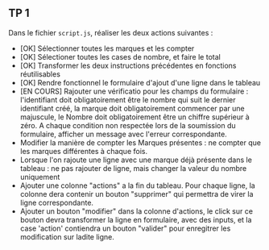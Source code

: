 ## TP 1

Dans le fichier ```script.js```, réaliser les deux actions suivantes : 
* [OK] Sélectionner toutes les marques et les compter
* [OK] Sélectioner toutes les cases de nombre, et faire le total
* [OK] Transformer les deux instructions précédentes en fonctions réutilisables
* [OK] Rendre fonctionnel le formulaire d'ajout d'une ligne dans le tableau
* [EN COURS] Rajouter une vérificatio pour les champs du formulaire : l'identifiant doit obligatoirement être le nombre qui suit le dernier identifiant créé, la marque doit obligatoirement commencer par une majuscule, le Nombre doit obligatoirement être un chiffre supérieur à zéro. A chaque condition non respectée lors de la soumission du formulaire, afficher un message avec l'erreur correspondante.
* Modifier la manière de compter les Marques présentes : ne compter que les marques différentes à chaque fois.
* Lorsque l'on rajoute une ligne avec une marque déjà présente dans le tableau : ne pas rajouter de ligne, mais changer la valeur du nombre uniquement
* Ajouter une colonne "actions" a la fin du tableau. Pour chaque ligne, la colonne dera contenir un bouton "supprimer" qui permettra de virer la ligne correspondante.
* Ajouter un bouton "modifier" dans la colonne d'actions, le click sur ce bouton devra transformer la ligne en formulaire, avec des inputs, et la case 'action' contiendra un bouton "valider" pour enregitrer les modification sur ladite ligne.